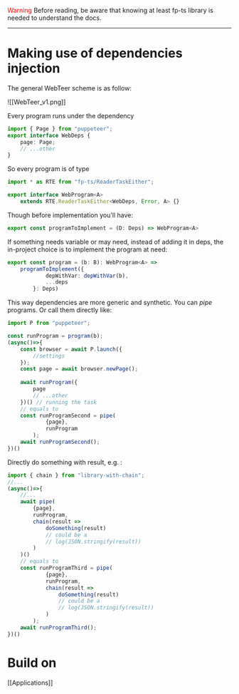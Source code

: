 <span style="color:red">Warning</span>
Before reading, be aware that knowing at least fp-ts library is needed to understand the docs.


------

# Making use of dependencies injection
The general WebTeer scheme is as follow:

![[WebTeer_v1.png]]

Every program runs under the dependency
```ts
import { Page } from "puppeteer";
export interface WebDeps {
	page: Page;
	// ...other
}
```
So every program is of type
```ts
import * as RTE from "fp-ts/ReaderTaskEither";

export interface WebProgram<A> 
	extends RTE.ReaderTaskEither<WebDeps, Error, A> {}
```
Though before implementation you'll have:
```ts
export const programToImplement = (D: Deps) => WebProgram<A>
```
If something needs variable or may need, instead of adding it in deps, the in-project choice is to implement the program at need:
```ts
export const program = (b: B): WebProgram<A> =>
	programToImplement({
			depWithVar: depWithVar(b),
			...deps
		}: Deps)
```
This way dependencies are more generic and synthetic. You can *pipe* programs. Or call them directly like: 
```ts
import P from "puppeteer";

const runProgram = program(b);
(async()=>{
	const browser = await P.launch({
		//settings
	});
	const page = await browser.newPage();
	
	await runProgram({
		page
		// ...other
	})() // running the task
	// equals to
	const runProgramSecond = pipe(
			{page},
			runProgram
		);
	await runProgramSecond();
})()
```
Directly do something with result, e.g. :
```ts
import { chain } from "library-with-chain";
//...
(async()=>{
	//...
	await pipe(
		{page},
		runProgram,
		chain(result =>
			doSomething(result)
			// could be a 
			// log(JSON.stringify(result))
		)
	)()
	// equals to
	const runProgramThird = pipe(
			{page},
			runProgram,
			chain(result =>
				doSomething(result)
				// could be a 
				// log(JSON.stringify(result))
			)
		);
	await runProgramThird();
})()
```

# Build on
[[Applications]]